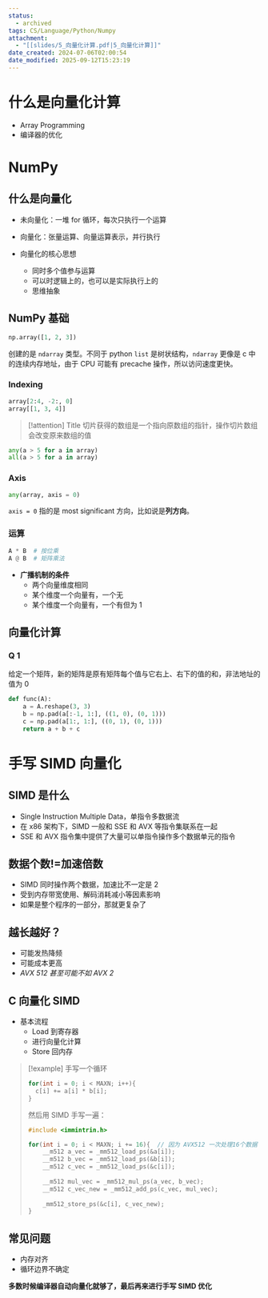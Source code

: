 ```yaml
---
status:
  - archived
tags: CS/Language/Python/Numpy
attachment:
  - "[[slides/5_向量化计算.pdf|5_向量化计算]]"
date_created: 2024-07-06T02:00:54
date_modified: 2025-09-12T15:23:19
---
```


# 什么是向量化计算

- Array Programming
- 编译器的优化

# NumPy

## 什么是向量化

- 未向量化：一堆 for 循环，每次只执行一个运算
- 向量化：张量运算、向量运算表示，并行执行

- 向量化的核心思想
	- 同时多个值参与运算
	- 可以时逻辑上的，也可以是实际执行上的
	- 思维抽象

## NumPy 基础

```python
np.array([1, 2, 3])
```

创建的是 `ndarray` 类型。不同于 python `list` 是树状结构，`ndarray` 更像是 c 中的连续内存地址，由于 CPU 可能有 precache 操作，所以访问速度更快。

### Indexing

```python
array[2:4, -2:, 0]
array[[1, 3, 4]]
```

> [!attention] Title
> 切片获得的数组是一个指向原数组的指针，操作切片数组会改变原来数组的值

```python
any(a > 5 for a in array)
all(a > 5 for a in array)
```

### Axis

```python
any(array, axis = 0)
```

`axis = 0` 指的是 most significant 方向，比如说是**列方向**。

### 运算

```python
A * B  # 按位乘
A @ B  # 矩阵乘法
```

- **广播机制的条件**
	- 两个向量维度相同
	- 某个维度一个向量有，一个无
	- 某个维度一个向量有，一个有但为 1

## 向量化计算

### Q 1

给定一个矩阵，新的矩阵是原有矩阵每个值与它右上、右下的值的和，非法地址的值为 0

```python
def func(A):
	a = A.reshape(3, 3)
	b = np.pad(a[:-1, 1:], ((1, 0), (0, 1)))
	c = np.pad(a[1:, 1:], ((0, 1), (0, 1)))
	return a + b + c
```

# 手写 SIMD 向量化

## SIMD 是什么

- Single Instruction Multiple Data，单指令多数据流
- 在 x86 架构下，SIMD 一般和 SSE 和 AVX 等指令集联系在一起
- SSE 和 AVX 指令集中提供了大量可以单指令操作多个数据单元的指令

## 数据个数!=加速倍数

- SIMD 同时操作两个数据，加速比不一定是 2
- 受到内存带宽使用、解码消耗减小等因素影响
- 如果是整个程序的一部分，那就更复杂了

## 越长越好？

- 可能发热降频
- 可能成本更高
- *AVX 512 甚至可能不如 AVX 2*

## C 向量化 SIMD

- 基本流程
	- Load 到寄存器
	- 进行向量化计算
	- Store 回内存

> [!example] 手写一个循环
>
> ```c
> for(int i = 0; i < MAXN; i++){
> 	c[i] += a[i] * b[i];
> }
> ```
> 然后用 SIMD 手写一遍：
> ```c
> #include <immintrin.h>
> 
> for(int i = 0; i < MAXN; i += 16){  // 因为 AVX512 一次处理16个数据
>     __m512 a_vec = _mm512_load_ps(&a[i]);
>     __m512 b_vec = _mm512_load_ps(&b[i]);
>     __m512 c_vec = _mm512_load_ps(&c[i]);
>     
>     __m512 mul_vec = _mm512_mul_ps(a_vec, b_vec);
>     __m512 c_vec_new = _mm512_add_ps(c_vec, mul_vec);
>     
>     _mm512_store_ps(&c[i], c_vec_new);
> }
> ```

## 常见问题

- 内存对齐
- 循环边界不确定

**多数时候编译器自动向量化就够了，最后再来进行手写 SIMD 优化**
